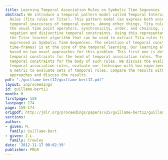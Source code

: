 ```yaml
---
title: Learning Temporal Association Rules on Symbolic Time Sequences
abstract: We introduce a temporal pattern model called Temporal Interval Tree Association
  Rules (Tita rules or Titar). This pattern model can express both uncertainty and
  temporal inaccuracy of temporal events. Among other things, Tita rules can express
  the usual time point operators, synchronicity, order, and chaining, as well as temporal
  negation and disjunctive temporal constraints. Using this representation, we present
  the Titar learner algorithm that can be used to extract Tita rules from large datasets
  expressed as Symbolic Time Sequences. The selection of temporal constraints (or
  time-frames) is at the core of the temporal learning. Our learning algorithm is
  based on two novel approaches for this problem. This first one is designed to select
  temporal constraints for the head of temporal association rules. The second selects
  temporal constraints for the body of such rules. We discuss the evaluation of probabilistic
  temporal association rules, evaluate our technique with two experiments, introduce
  a metric to evaluate sets of temporal rules, compare the results with two other
  approaches and discuss the results.
pdf: "./guillame-bert12/guillame-bert12.pdf"
layout: inproceedings
id: guillame-bert12
month: 0
firstpage: 159
lastpage: 174
page: 159-174
origpdf: http://jmlr.org/proceedings/papers/v25/guillame-bert12/guillame-bert12.pdf
sections: 
author:
- given: M.
  family: Guillame-Bert
- given: J.L.
  family: Crowley
date: '2012-11-17 00:02:39'
publisher: PMLR
---
```


